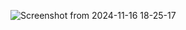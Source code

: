 ![Screenshot from 2024-11-16 18-25-17](https://github.com/user-attachments/assets/731da923-3c8b-466a-889f-443021fb7ef2)
